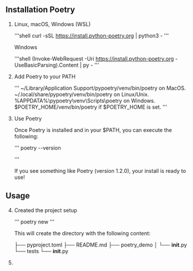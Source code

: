 

## Installation Poetry

1. Linux, macOS, Windows (WSL)
	
	'''shell
		curl -sSL https://install.python-poetry.org | python3 -
	''' 

	Windows 

	'''shell
		(Invoke-WebRequest -Uri https://install.python-poetry.org -UseBasicParsing).Content | py -
	'''

2. Add Poetry to your PATH

	'''
		~/Library/Application Support/pypoetry/venv/bin/poetry on MacOS.
		~/.local/share/pypoetry/venv/bin/poetry on Linux/Unix.
		%APPDATA%\pypoetry\venv\Scripts\poetry on Windows.
		$POETRY_HOME/venv/bin/poetry if $POETRY_HOME is set.
	'''

3. Use Poetry
	
	Once Poetry is installed and in your $PATH, you can execute the following:

	'''
		poetry --version

	'''

	If you see something like Poetry (version 1.2.0), your install is ready to use!


## Usage

4. Created the project setup

	'''
		poetry new <Project Name>
	'''

	This will create the <Project Name> directory with the following content:

	<Project Name>

	├── pyproject.toml
	├── README.md
	├── poetry_demo
	│   └── __init__.py
	└── tests
	    └── __init__.py


5. 
